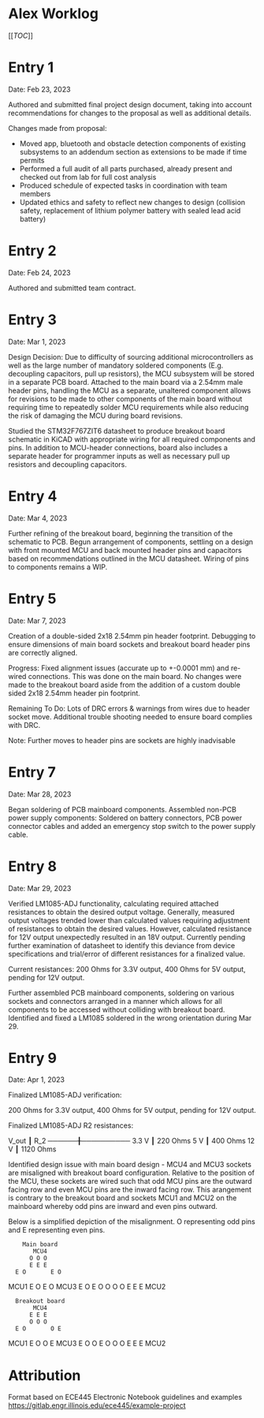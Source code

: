# Alex Worklog

[[_TOC_]]

# Entry 1
Date: Feb 23, 2023

Authored and submitted final project design document, taking into account recommendations for changes to the proposal as well as additional details.

Changes made from proposal:
+ Moved app, bluetooth and obstacle detection components of existing subsystems to an addendum section as extensions to be made if time permits
+ Performed a full audit of all parts purchased, already present and checked out from lab for full cost analysis
+ Produced schedule of expected tasks in coordination with team members
+ Updated ethics and safety to reflect new changes to design (collision safety, replacement of lithium polymer battery with sealed lead acid battery)  

# Entry 2
Date: Feb 24, 2023 

Authored and submitted team contract.

# Entry 3
Date: Mar 1, 2023 

Design Decision: Due to difficulty of sourcing additional microcontrollers as well as the large number of mandatory soldered components (E.g. decoupling capacitors, pull up resistors), the MCU subsystem will be stored in a separate PCB board. Attached to the main board via a 2.54mm male header pins, handling the MCU as a separate, unaltered component allows for revisions to be made to other components of the main board without requiring time to repeatedly solder MCU requirements while also reducing the risk of damaging the MCU during board revisions.


Studied the STM32F767ZIT6 datasheet to produce breakout board schematic in KiCAD with appropriate wiring for all required components and pins. In addition to MCU-header connections, board also includes a separate header for programmer inputs as well as necessary pull up resistors and decoupling capacitors.

# Entry 4
Date: Mar 4, 2023 

Further refining of the breakout board, beginning the transition of the schematic to PCB. Begun arrangement of components, settling on a design with front mounted MCU and back mounted header pins and capacitors based on recommendations outlined in the MCU datasheet. Wiring of pins to components remains a WIP.

# Entry 5
Date: Mar 7, 2023 

Creation of a double-sided 2x18 2.54mm pin header footprint. Debugging to ensure dimensions of main board sockets and breakout board header pins are correctly aligned.

Progress: Fixed alignment issues (accurate up to +-0.0001 mm) and re-wired connections. This was done on the main board. No changes were made to the breakout board aside from the addition of a custom double sided 2x18 2.54mm header pin footprint. 

Remaining To Do: Lots of DRC errors & warnings from wires due to header socket move. Additional trouble shooting needed to ensure board complies with DRC. 

Note: Further moves to header pins are sockets are highly inadvisable 

# Entry 7
Date: Mar 28, 2023

Began soldering of PCB mainboard components. Assembled non-PCB power supply components: Soldered on battery connectors, PCB power connector cables and added an emergency stop switch to the power supply cable.

# Entry 8
Date: Mar 29, 2023

Verified LM1085-ADJ functionality, calculating required attached resistances to obtain the desired output voltage. Generally, measured output voltages trended lower than calculated values requiring adjustment of resistances to obtain the desired values. However, calculated resistance for 12V output unexpectedly resulted in an 18V output. Currently pending further examination of datasheet to identify this deviance from device specifications and trial/error of different resistances for a finalized value.

Current resistances: 200 Ohms for 3.3V output, 400 Ohms for 5V output, pending for 12V output.

Further assembled PCB mainboard components, soldering on various sockets and connectors arranged in a manner which allows for all components to be accessed without colliding with breakout board. Identified and fixed a LM1085 soldered in the wrong orientation during Mar 29.


# Entry 9
Date: Apr 1, 2023

Finalized LM1085-ADJ verification: 

200 Ohms for 3.3V output, 400 Ohms for 5V output, pending for 12V output.

Finalized LM1085-ADJ R2 resistances:

V_out ┃ R_2
──────╂──────────
3.3 V ┃ 220  Ohms
5 V   ┃ 400  Ohms
12 V  ┃ 1120 Ohms

Identified design issue with main board design - MCU4 and MCU3 sockets are misaligned with breakout board configuration. Relative to the position of the MCU, these sockets are wired such that odd MCU pins are the outward facing row and even MCU pins are the inward facing row. This arangement is contrary to the breakout board and sockets MCU1 and MCU2 on the mainboard whereby odd pins are inward and even pins outward. 

Below is a simplified depiction of the misalignment. O representing odd pins and E representing even pins.


        Main board       
           MCU4          
          O O O
          E E E
      E O       E O
MCU1  E O       E O   MCU3
      E O       E O
          O O O
          E E E
           MCU2

      Breakout board       
           MCU4          
          E E E
          O O O
      E O       O E
MCU1  E O       O E   MCU3
      E O       O E
          O O O
          E E E
           MCU2


# Attribution
Format based on ECE445 Electronic Notebook guidelines and examples
https://gitlab.engr.illinois.edu/ece445/example-project
